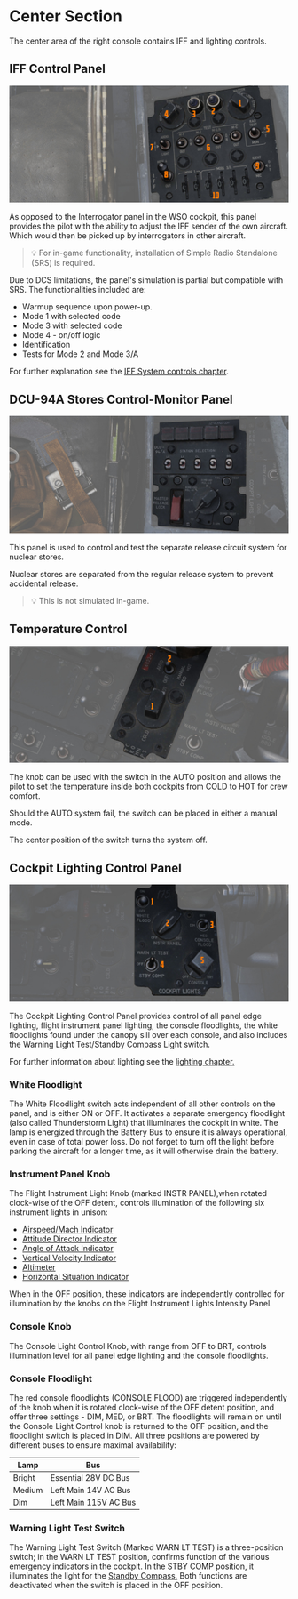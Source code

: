 # Center Section

The center area of the right console contains IFF and lighting controls.

## IFF Control Panel

![IFF](../../../img/pilot_iff_panel.jpg)

As opposed to the Interrogator panel in the WSO cockpit, this panel provides
the pilot with the ability to adjust the IFF sender of the own aircraft.
Which would then be picked up by interrogators in other aircraft.

> 💡 For in-game functionality, installation of Simple Radio Standalone (SRS) is required.

Due to DCS limitations, the panel's simulation is partial but compatible with SRS.
The functionalities included are:

- Warmup sequence upon power-up.
- Mode 1 with selected code
- Mode 3 with selected code
- Mode 4 - on/off logic
- Identification
- Tests for Mode 2 and Mode 3/A

For further explanation see
the [IFF System controls chapter](../../../systems/identification_systems.md#iff-controls-and-indicators).

## DCU-94A Stores Control-Monitor Panel

![DCU94](../../../img/pilot_dcu_panel.jpg)

This panel is used to control and test the separate release circuit system for
nuclear stores.

Nuclear stores are separated from the regular release system to prevent
accidental release.

> 💡 This is not simulated in-game.

## Temperature Control

![PilTemp](../../../img/pilot_temp_control.jpg)

The knob can be used with the switch in the AUTO position and
allows the pilot to set the temperature inside both cockpits
from COLD to HOT for crew comfort.

Should the AUTO system fail, the switch can be placed in either
a manual mode.

The center position of the switch turns the system off.

## Cockpit Lighting Control Panel

![PilCockLights](../../../img/pilot_cockpit_lights.jpg)

The Cockpit Lighting Control Panel provides control of all panel edge lighting,
flight instrument panel lighting, the console floodlights, the white floodlights
found under the canopy sill over each console, and also includes the Warning
Light Test/Standby Compass Light switch.

For further information about lighting see
the [lighting chapter.](../../../systems/lighting.md#interior-lighting)

### White Floodlight

The White Floodlight switch acts independent of all other controls on the panel,
and is either ON or OFF. It activates a separate emergency floodlight (also
called Thunderstorm Light) that illuminates the cockpit in white. The lamp is
energized through the Battery Bus to ensure it is always operational, even in
case of total power loss. Do not forget to turn off the light before parking the
aircraft for a longer time, as it will otherwise drain the battery.

### Instrument Panel Knob

The Flight Instrument Light Knob (marked INSTR PANEL),when rotated clock-wise of the OFF
detent, controls illumination of the following six instrument lights
in unison:

- [Airspeed/Mach Indicator](../../pilot/flight_director_group.md#airspeed-and-mach-indicator)
- [Attitude Director Indicator](../../pilot/flight_director_group.md#attitude-director-indicator)
- [Angle of Attack Indicator](../../pilot/flight_director_group.md#angle-of-attack-indicator)
- [Vertical Velocity Indicator](../../pilot/flight_director_group.md#vertical-velocity-indicator)
- [Altimeter](../../pilot/flight_director_group.md#altimeter)
- [Horizontal Situation Indicator](../../pilot/flight_director_group.md#horizontal-situation-indicator)

When in the OFF position, these indicators are independently controlled for
illumination by the knobs on the Flight Instrument Lights Intensity Panel.

### Console Knob

The Console Light Control Knob, with range from OFF to BRT, controls
illumination level for all panel edge lighting and the console floodlights.

### Console Floodlight

The red console floodlights (CONSOLE FLOOD) are triggered independently of the knob
when it is rotated clock-wise of the OFF detent position, and offer three
settings - DIM, MED, or BRT. The floodlights will remain on until the Console
Light Control knob is returned to the OFF position, and the floodlight switch is
placed in DIM. All three positions are powered by different buses to ensure
maximal availability:

| Lamp   | Bus                   |
|--------|-----------------------|
| Bright | Essential 28V DC Bus  |
| Medium | Left Main 14V AC Bus  |
| Dim    | Left Main 115V AC Bus |

### Warning Light Test Switch

The Warning Light Test Switch (Marked WARN LT TEST) is a three-position switch;
in the WARN LT TEST position, confirms function of the various emergency
indicators in the cockpit. In the STBY COMP position, it illuminates the light
for the [Standby Compass.](../../pilot/overhead_indicators.md#standby-magnetic-compass) Both
functions are deactivated when the switch is placed in the OFF position.
